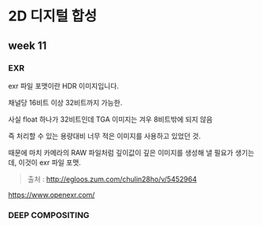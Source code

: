 2D 디지털 합성
===========
week 11
-----------

### EXR ###

exr 파일 포맷이란 HDR 이미지입니다. 

채널당 16비트 이상 32비트까지 가능한.

 
사실 float 하나가 32비트인데 TGA 이미지는 겨우 8비트밖에 되지 않음

즉 처리할 수 있는 용량대비 너무 적은 이미지를 사용하고 있었던 것. 

때문에 마치 카메라의 RAW 파일처럼 깊이값이 깊은 이미지를 생성해 낼 필요가 생기는데, 이것이 exr 파일 포맷. 

>출처 : http://egloos.zum.com/chulin28ho/v/5452964


https://www.openexr.com/

### DEEP COMPOSITING ###

